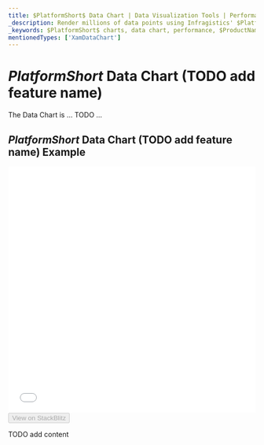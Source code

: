 ```yaml
---
title: $PlatformShort$ Data Chart | Data Visualization Tools | Performance| Infragistics
_description: Render millions of data points using Infragistics' $PlatformShort$ charts control at super fast speed. Check out the $ProductName$ graph's high performance!
_keywords: $PlatformShort$ charts, data chart, performance, $ProductName$, Infragistics
mentionedTypes: ['XamDataChart']
---
```

# $PlatformShort$ Data Chart (TODO add feature name)

The Data Chart is ... TODO ...

## $PlatformShort$ Data Chart (TODO add feature name) Example

<div class="sample-container loading" style="height: 500px">
    <iframe id="data-chart-chart-performance-iframe" src='{environment:dvDemosBaseUrl}/charts/data-chart-chart-performance' width="100%" height="100%" seamless frameBorder="0" onload="onXPlatSampleIframeContentLoaded(this);" alt="$PlatformShort$ Data Chart (TODO add feature name) Example"></iframe>
</div>
<div>
    <button data-localize="stackblitz" disabled class="stackblitz-btn" data-iframe-id="data-chart-chart-performance-iframe" data-demos-base-url="{environment:dvDemosBaseUrl}">View on StackBlitz
    </button>
<sample-button src="charts/data-chart/chart-performance"></sample-button>

</div>

<div class="divider--half"></div>


TODO add content
